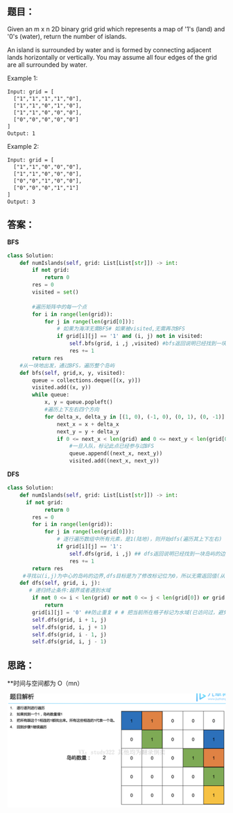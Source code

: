 ## 题目：
Given an m x n 2D binary grid grid which represents a map of '1's (land) and '0's (water), return the number of islands.

An island is surrounded by water and is formed by connecting adjacent lands horizontally or vertically. 
You may assume all four edges of the grid are all surrounded by water.

Example 1:
```
Input: grid = [
  ["1","1","1","1","0"],
  ["1","1","0","1","0"],
  ["1","1","0","0","0"],
  ["0","0","0","0","0"]
]
Output: 1
```
Example 2:
```
Input: grid = [
  ["1","1","0","0","0"],
  ["1","1","0","0","0"],
  ["0","0","1","0","0"],
  ["0","0","0","1","1"]
]
Output: 3
```


## 答案：
**BFS**
```python
class Solution:
    def numIslands(self, grid: List[List[str]]) -> int:
        if not grid:
            return 0
        res = 0
        visited = set()
        
        #遍历矩阵中的每一个点
        for i in range(len(grid)):
            for j in range(len(grid[0])):
                # 如果为海洋无需BFS# 如果被visited,无需再次BFS
                if grid[i][j] == '1' and (i, j) not in visited:
                    self.bfs(grid, i ,j ,visited) #bfs返回说明已经找到一块岛屿的边界了(到数组边界or到水域)
                    res += 1
        return res
    #从一块地出发，通过BFS，遍历整个岛屿
    def bfs(self, grid,x, y, visited):
        queue = collections.deque([(x, y)])
        visited.add((x, y))
        while queue:
            x, y = queue.popleft()
            #遍历上下左右四个方向
            for delta_x, delta_y in [(1, 0), (-1, 0), (0, 1), (0, -1)]:
                next_x = x + delta_x
                next_y = y + delta_y
                if 0 <= next_x < len(grid) and 0 <= next_y < len(grid[0]) and grid[next_x][next_y] == '1' and (next_x, next_y) not in visited: #注意书写顺序，一定先判断是否出界
                    #一旦入队，标记此点已经参与过BFS
                    queue.append((next_x, next_y))
                    visited.add((next_x, next_y))
```

**DFS**
```python
class Solution:
    def numIslands(self, grid: List[List[str]]) -> int:
      if not grid:
            return 0 
        res = 0
        for i in range(len(grid)):
            for j in range(len(grid[0])):
                # 逐行遍历数组中所有元素，是1(陆地)，则开始dfs(遍历其上下左右)
                if grid[i][j] == '1':
                    self.dfs(grid, i ,j) ## dfs返回说明已经找到一块岛屿的边界了(到数组边界or到水域)，
                    res += 1
        return res
     #寻找以(i,j)为中心的岛屿的边界,dfs目标是为了修改标记位为0，所以无需返回值(从一块地出发，通过DFS，遍历整个岛屿)
    def dfs(self, grid, i, j):
       # 递归终止条件:越界或者遇到水域
        if not 0 <= i < len(grid) or not 0 <= j < len(grid[0]) or grid[i][j] == '0': 
            return
        grid[i][j] = '0' ##防止重复 # # 把当前所在格子标记为水域(已访问过，避免重复访问)
        self.dfs(grid, i + 1, j)
        self.dfs(grid, i, j + 1)
        self.dfs(grid, i - 1, j)
        self.dfs(grid, i, j - 1)
```



## 思路：
**时间与空间都为 O（mn）

![r](https://github.com/SSRRBB/Leetcode/blob/main/Images/81.png)
